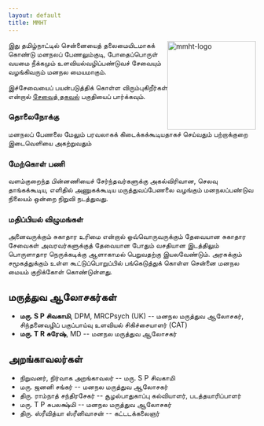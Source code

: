 ```yaml
---
layout: default
title: MMHT
---
```


<img src="public/mmht-logo.png" alt="mmht-logo" style="width: 180px; float: right; padding=0px"/>
இது தமிழ்நாட்டில் சென்னையைத் தலைமையிடமாகக் கொண்டு மனநலப்
பேணலும்குடி, போதைப்பொருள் வயமை நீக்கமும் உளவியல்வழிப்பண்டுவச்
சேவையும் வழங்கிவரும் மனநல மையமாகும்.

இச்சேவையைப் பயன்படுத்திக் கொள்ள விரும்புகிறீர்கள் என்றால் [சேவைத் தகவல்](service.html)
பகுதியைப் பார்க்கவும்.

### தொலைநோக்கு

மனநலப் பேணலை மேலும் பரவலாகக் கிடைக்கக்கூடியதாகச் செய்வதும்
பற்றாக்குறை இடைவெளியை அகற்றுவதும்

### மேற்கொள் பணி

வளம்குறைந்த பின்னணியைச் சேர்ந்தவர்களுக்கு அகல்விரிவான, செலவு
தாங்கக்கூடிய, எளிதில் அணுகக்கூடிய மருத்துவப்பேணலை வழங்கும்
மனநலப்பண்டுவ நிலையம் ஒன்றை நிறுவி நடத்துவது.

### மதிப்பியல் விழுமங்கள்

அனைவருக்கும் சுகாதார உரிமை என்றால் ஒவ்வொருவருக்கும் தேவையான சுகாதார
சேவைகள் அவரவர்களுக்குத் தேவையான போதும் வசதியான இடத்திலும்
பொருளாதார நெருக்கடிக்கு ஆளாகாமல் பெறுவதற்கு இயலவேண்டும். அரசுக்கும்
சமூகத்துக்கும் உள்ள கூட்டுப்பொறுப்பில் பங்கெடுத்துக் கொள்ள சென்னை மனநல
மையம் குறிக்கோள் கொண்டுள்ளது.

## மருத்துவ ஆலோசகர்கள்

* **மரு. S P சிவகாமி**, DPM, MRCPsych (UK) -- மனநல மருத்துவ ஆலோசகர், சிந்தனைவழிப் பகுப்பாய்வு உளவியல் சிகிச்சையாளர் (CAT)
* **மரு. T R சுரேஷ்**, MD -- மனநல மருத்துவ ஆலோசகர்

## அறங்காவலர்கள்

* நிறுவனர், நிர்வாக அறங்காவலர் -- மரு. S P சிவகாமி
* மரு. ஜனனி சங்கர் -- மனநல மருத்துவ ஆலோசகர்
* திரு. ராம்நாத் சந்திரசேகர் -- சூழல்பாதுகாப்பு கல்வியாளர், படத்தயாரிப்பாளர்
* மரு. T P சுபலக்ஷ்மி -- மனநல மருத்துவ ஆலோசகர்
* திரு. ஸ்ரீவித்யா ஸ்ரீனிவாசன் -- கட்டடக்கலைஞர்
